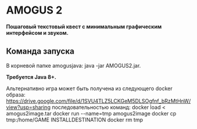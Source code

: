 # AMOGUS 2
**Пошаговый текстовый квест с минимальным графическим интерфейсом и звуком.**

## Команда запуска

В корневой папке amogusjava: java -jar AMOGUS2.jar.

**Требуется Java 8+.**

Альтернативно игра может быть получена из следующего docker образа:
https://drive.google.com/file/d/1SVU4TLZ5LCKGeM5DLSOgfnf_bRzMtHnW/view?usp=sharing
последовательностью команд:
docker load < amogus2image.tar
docker run --name=tmp amogus2image
docker cp tmp:/home/GAME INSTALLDESTINATION
docker rm tmp
